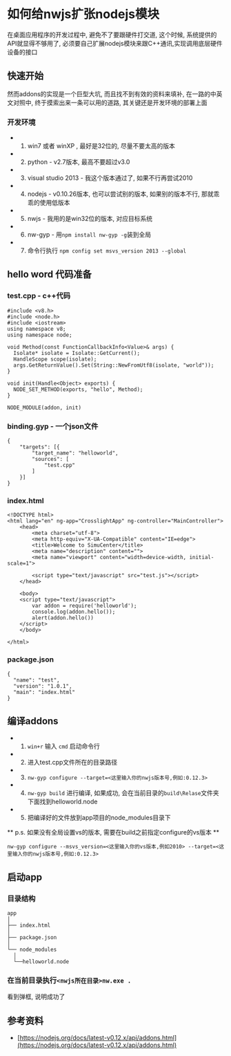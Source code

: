 # 如何给nwjs扩张nodejs模块

在桌面应用程序的开发过程中, 避免不了要跟硬件打交道, 这个时候, 系统提供的API就显得不够用了, 
必须要自己扩展nodejs模块来跟C++通讯,实现调用底层硬件设备的接口

## 快速开始

然而addons的实现是一个巨型大坑, 而且找不到有效的资料来填补, 
在一路的中英文对照中, 终于摸索出来一条可以用的道路, 其关键还是开发环境的部署上面

### 开发环境

* 1. win7 或者 winXP , 最好是32位的, 尽量不要太高的版本
* 2. python - v2.7版本, 最高不要超过v3.0
* 3. visual studio 2013 - 我这个版本通过了, 如果不行再尝试2010 
* 4. nodejs - v0.10.26版本, 也可以尝试别的版本, 如果别的版本不行, 那就乖乖的使用低版本
* 5. nwjs - 我用的是win32位的版本, 对应目标系统
* 6. nw-gyp - 用`npm install nw-gyp -g`装到全局
* 7. 命令行执行 `npm config set msvs_version 2013 --global`

## hello word 代码准备

### test.cpp - c++代码

```
#include <v8.h>
#include <node.h>
#include <iostream>
using namespace v8;
using namespace node;

void Method(const FunctionCallbackInfo<Value>& args) {
  Isolate* isolate = Isolate::GetCurrent();
  HandleScope scope(isolate);
  args.GetReturnValue().Set(String::NewFromUtf8(isolate, "world"));
}

void init(Handle<Object> exports) {
  NODE_SET_METHOD(exports, "hello", Method);
}

NODE_MODULE(addon, init)
```

### binding.gyp - 一个json文件

```
{
    "targets": [{
        "target_name": "helloworld",
        "sources": [
            "test.cpp"
        ]
    }]
}
```

### index.html

```
<!DOCTYPE html>
<html lang="en" ng-app="CrosslightApp" ng-controller="MainController">
    <head>
        <meta charset="utf-8">
        <meta http-equiv="X-UA-Compatible" content="IE=edge">
        <title>Welcome to SimuCenter</title>
        <meta name="description" content="">
        <meta name="viewport" content="width=device-width, initial-scale=1">
		
		<script type="text/javascript" src="test.js"></script>
	</head>
	
	<body>
	<script type="text/javascript">
		var addon = require('helloworld');
		console.log(addon.hello());
		alert(addon.hello())
	</script>
	</body>
	
</html>
```

### package.json

```
{
  "name": "test",
  "version": "1.0.1",
  "main": "index.html"
}
```

## 编译addons

* 1. `win+r` 输入 `cmd` 启动命令行
* 2. 进入test.cpp文件所在的目录路径
* 3. `nw-gyp configure --target=<这里输入你的nwjs版本号,例如:0.12.3>`
* 4. `nw-gyp build` 进行编译, 如果成功, 会在当前目录的`build\Relase`文件夹下面找到helloworld.node
* 5. 把编译好的文件放到app项目的node_modules目录下

** p.s. 如果没有全局设置vs的版本, 需要在build之前指定configure的vs版本 **

```
nw-gyp configure --msvs_version=<这里输入你的vs版本,例如2010> --target=<这里输入你的nwjs版本号,例如:0.12.3>
```

## 启动app

### 目录结构

```
app
│
├── index.html
│
├── package.json
│
└── node_modules
  │
  └──helloworld.node
```

### 在当前目录执行`<nwjs所在目录>nw.exe .`

看到弹框, 说明成功了

## 参考资料

* [https://nodejs.org/docs/latest-v0.12.x/api/addons.html](https://nodejs.org/docs/latest-v0.12.x/api/addons.html)
